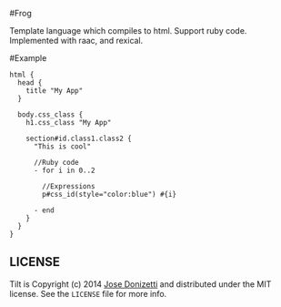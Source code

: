 #Frog

Template language which compiles to html. Support ruby code.
Implemented with raac, and rexical.

#Example
```
html {
  head {
    title "My App"
  }

  body.css_class {
    h1.css_class "My App"

    section#id.class1.class2 {
      "This is cool"

      //Ruby code
      - for i in 0..2

        //Expressions
        p#css_id(style="color:blue") #{i}

      - end
    }
  }
}

```

LICENSE
-------

Tilt is Copyright (c) 2014 [Jose Donizetti](https://github.com/josedonizetti) and
distributed under the MIT license. See the `LICENSE` file for more info.
